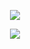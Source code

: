 <p align="center">  
  <img src="https://github-readme-stats.vercel.app/api/top-langs/?username=the-mgi&&theme=dark&layout=compact">
</p>
<p align="center">  
  <img src="https://github-readme-stats.vercel.app/api?username=the-mgi&show_icons=true&count_private=true&include_all_commits=true&theme=dark">
</p>
